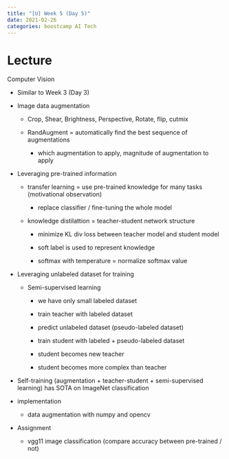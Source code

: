 ```yaml
---
title: "[U] Week 5 (Day 5)"
date: 2021-02-26
categories: boostcamp AI Tech
---
```

# Lecture

Computer Vision

* Similar to Week 3 (Day 3)

* Image data augmentation

    * Crop, Shear, Brightness, Perspective, Rotate, flip, cutmix

    * RandAugment = automatically find the best sequence of augmentations

        * which augmentation to apply, magnitude of augmentation to apply

* Leveraging pre-trained information

    * transfer learning = use pre-trained knowledge for many tasks (motivational observation)

        * replace classifier / fine-tuning the whole model

    * knowledge distilattion = teacher-student network structure

        * minimize KL div loss between teacher model and student model

        * soft label is used to represent knowledge

        * softmax with temperature = normalize softmax value

* Leveraging unlabeled dataset for training

    * Semi-supervised learning

        * we have only small labeled dataset

        * train teacher with labeled dataset

        * predict unlabeled dataset (pseudo-labeled dataset)

        * train student with labeled + pseudo-labeled dataset

        * student becomes new teacher

        * student becomes more complex than teacher

* Self-training (augmentation + teacher-student + semi-supervised learning) has SOTA on ImageNet classification

* implementation

    * data augmentation with numpy and opencv

* Assignment

    * vgg11 image classification (compare accuracy between pre-trained / not)

